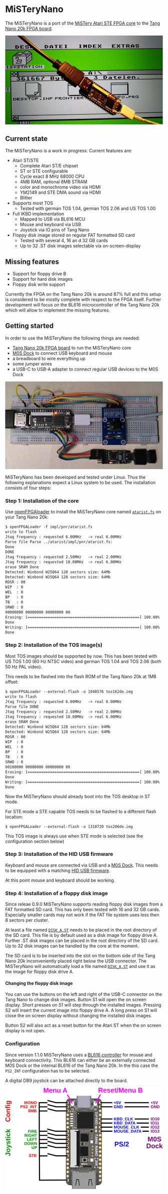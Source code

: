 # MiSTeryNano

The MiSTeryNano is a port of the
[MiSTery Atari STE FPGA core](https://github.com/gyurco/MiSTery) to the
[Tang Nano 20k FPGA board](https://wiki.sipeed.com/nano20k).

![MiSTeryNano photo](images/misterynano.jpeg)

## Current state

The MiSTeryNano is a work in progress. Current features are:

  * Atari ST/STE
    * Complete Atari ST/E chipset
    * ST or STE configurable
    * Cycle exact 8 MHz 68000 CPU
    * 4MB RAM, optional 8MB STRAM
    * color and monochrome video via HDMI
    * YM2149 and STE DMA sound via HDMI
    * Blitter
  * Supports most TOS
    * Tested with german TOS 1.04, german TOS 2.06 and US TOS 1.00
  * Full IKBD implementation
    * Mapped to USB via BL616 MCU
    * Mouse and keyboard via USB
    * Joystick via IO pins of Tang Nano
  * Floppy disk image stored on regular FAT formatted SD card
    * Tested with several 4, 16 an d 32 GB cards
    * Up to 32 .ST disk images selectable via on-screen-display

## Missing features

  * Support for floppy drive B
  * Support for hard disk images
  * Floppy disk write support

Currently the FPGA on the Tang Nano 20k is around 87% full and this setup
is considered to be mostly complete with respect to the FPGA itself.
Further development will focus on the BL616 microcontroller of the Tang
Nano 20k which will allow to implement the missing features.

## Getting started

In order to use the MiSTeryNano the following things are needed:

  * [Tang Nano 20k FPGA board](https://wiki.sipeed.com/nano20k) to run the MiSTeryNano core
  * [M0S Dock](https://wiki.sipeed.com/hardware/en/maixzero/m0s/m0s.html) to connect USB keyboard and mouse
  * a breadboard to wire everything up
  * some jumper wires
  * a USB-C to USB-A adapter to connect regular USB devices to the M0S Dock

![MiSTeryNano breadboard](images/misterynano_bb.jpeg)

MiSTeryNano has been developed and tested under Linux. Thus the following
explanations expect a Linux system to be used. The installation consists
of four steps:

### Step 1: Installation of the core

Use [openFPGAloader](https://github.com/trabucayre/openFPGALoader) to install the MiSTeryNano core named [```atarist.fs```](https://github.com/harbaum/MiSTeryNano/releases) on your Tang Nano 20k:

```
$ openFPGALoader -f impl/pnr/atarist.fs 
write to flash
Jtag frequency : requested 6.00MHz   -> real 6.00MHz  
Parse file Parse ../atarist/impl/pnr/atarist.fs: 
Done
DONE
Jtag frequency : requested 2.50MHz   -> real 2.00MHz  
Jtag frequency : requested 10.00MHz  -> real 6.00MHz  
erase SRAM Done
Detected: Winbond W25Q64 128 sectors size: 64Mb
Detected: Winbond W25Q64 128 sectors size: 64Mb
RDSR : 00
WIP  : 0
WEL  : 0
BP   : 0
TB   : 0
SRWD : 0
00000000 00000000 00000000 00
Erasing: [==================================================] 100.00%
Done
Writing: [==================================================] 100.00%
Done
```

### Step 2: Installation of the TOS image(s)

Most TOS images should be supported by now. This has been tested with
US TOS 1.00 (60 Hz NTSC video) and german TOS 1.04 and TOS 2.06 (both
50 Hz PAL video).

This needs to be flashed into the flash ROM of the Tang Nano 20k at
1MB offset:

```
$ openFPGALoader --external-flash -o 1048576 tos162de.img
write to flash
Jtag frequency : requested 6.00MHz   -> real 6.00MHz  
Parse file DONE
Jtag frequency : requested 2.50MHz   -> real 2.00MHz  
Jtag frequency : requested 10.00MHz  -> real 6.00MHz  
erase SRAM Done
Detected: Winbond W25Q64 128 sectors size: 64Mb
Detected: Winbond W25Q64 128 sectors size: 64Mb
RDSR : 00
WIP  : 0
WEL  : 0
BP   : 0
TB   : 0
SRWD : 0
00100000 00000000 00000000 00
Erasing: [==================================================] 100.00%
Done
Writing: [==================================================] 100.00%
Done
```

Now the MiSTeryNano should already boot into the TOS desktop in ST mode.

For STE mode a STE capable TOS needs to be flashed to a different flash
location:

```
$ openFPGALoader --external-flash -o 1310720 tos206de.img
```

This TOS image is always use when STE mode is selected (see the
configuration section below)

### Step 3: Installation of the HID USB firmware

Keyboard and mouse are connected via USB and a [M0S Dock](https://wiki.sipeed.com/hardware/en/maixzero/m0s/m0s.html). This needs to be equipped with
a matching [HID USB firmware](bl616).

At this point mouse and keyboard should be working.

### Step 4: Installation of a floppy disk image

Since releae 0.9.0 MiSTeryNano supports reading floppy disk images from
a FAT formatted SD card. This has only been tested with 16 and 32 GB cards.
Especially smaller cards may not work if the FAT file system uses less
then 8 sectors per cluster.

At least a file named [```DISK_A.ST```](sim/floppy_tb/disk_a.st) needs to be placed in the root
directory of the SD card. This file is by default used as a disk image
for floppy drive A. Further .ST disk images can be placed in the root
directory of the SD card. Up to 32 disk images can be handled by the
core at the moment.

The SD card is to be inserted into the slot on the bottom side of the
Tang Nano 20k inconveniently placed right below the USB connector.
The MiSTeryNano will automatically load a file named [```DISK_A.ST```](sim/floppy_tb/disk_a.st) and use it as the image for floppy disk drive A.

#### Changing the floppy disk image

You can use the buttons on the left and right of the USB-C connector
on the Tang Nano to change disk images. Button S1 will open the
on screen display. Short presses on S1 will step through the installed
images. Pressing S2 will insert the current image into floppy drive A.
A long press on S1 will close the on screen display without changing the
installed disk images.

Button S2 will also act as a reset button for the Atari ST when the
on screen display is not open.

### Configuration

Since version 1.1.0 MiSTeryNano uses a [BL616
controller](https://github.com/harbaum/MiSTeryNano/tree/main/bl616)
for mouse and keyboard connectivity. This BL616 can either be an
externally connected M0S Dock or the internal BL616 of the Tang Nano
20k. In the this case the ```PS2_INT``` configuration 
has to be selected.

A digital DB9 joystick can be attached directly to the board.

![MiSTeryNano wiring](images/wiring_ps2.png)

